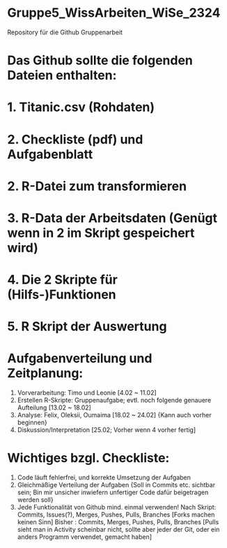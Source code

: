 # Gruppe5_WissArbeiten_WiSe_2324
Repository für die Github Gruppenarbeit

# Das Github sollte die folgenden Dateien enthalten:
# 1. Titanic.csv (Rohdaten)
# 2. Checkliste (pdf) und Aufgabenblatt
# 2. R-Datei zum transformieren
# 3. R-Data der Arbeitsdaten (Genügt wenn in 2 im Skript gespeichert wird)
# 4. Die 2 Skripte für (Hilfs-)Funktionen
# 5. R Skript der Auswertung

# Aufgabenverteilung und Zeitplanung:

1. Vorverarbeitung: Timo und Leonie [4.02 ~ 11.02]
2. Erstellen R-Skripte: Gruppenaufgabe; evtl. noch folgende genauere Aufteilung [13.02 ~ 18.02]
3. Analyse: Felix, Oleksii, Oumaima [18.02 ~ 24.02] {Kann auch vorher beginnen}
4. Diskussion/Interpretation [25.02; Vorher wenn 4 vorher fertig]

# Wichtiges bzgl. Checkliste:

1. Code läuft fehlerfrei, und korrekte Umsetzung der Aufgaben
2. Gleichmäßige Verteilung der Aufgaben {Soll in Commits etc. sichtbar sein; Bin mir unsicher inwiefern unfertiger Code dafür beigetragen werden soll}
3. Jede Funktionalität von Github mind. einmal verwenden!
   Nach Skript: Commits, Issues(?), Merges, Pushes, Pulls, Branches [Forks machen keinen Sinn]
   Bisher     : Commits, Merges, Pushes, Pulls, Branches [Pulls sieht man in Activity scheinbar nicht, sollte aber jeder der Git, oder ein anders Programm verwendet, gemacht haben]

